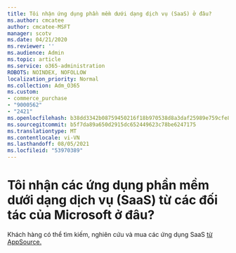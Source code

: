 ```yaml
---
title: Tôi nhận ứng dụng phần mềm dưới dạng dịch vụ (SaaS) ở đâu?
ms.author: cmcatee
author: cmcatee-MSFT
manager: scotv
ms.date: 04/21/2020
ms.reviewer: ''
ms.audience: Admin
ms.topic: article
ms.service: o365-administration
ROBOTS: NOINDEX, NOFOLLOW
localization_priority: Normal
ms.collection: Adm_O365
ms.custom:
- commerce_purchase
- "9000562"
- "2421"
ms.openlocfilehash: b38dd3342b08759450216f18b970538d8a3daf25989e759cfe8ac91b4b8154af
ms.sourcegitcommit: b5f7da89a650d2915dc652449623c78be6247175
ms.translationtype: MT
ms.contentlocale: vi-VN
ms.lasthandoff: 08/05/2021
ms.locfileid: "53970389"
---
```

# <a name="where-do-i-get-software-as-a-service-saas-apps-from-microsoft-partners"></a>Tôi nhận các ứng dụng phần mềm dưới dạng dịch vụ (SaaS) từ các đối tác của Microsoft ở đâu?

Khách hàng có thể tìm kiếm, nghiên cứu và mua các ứng dụng SaaS [từ AppSource.](https://appsource.microsoft.com)